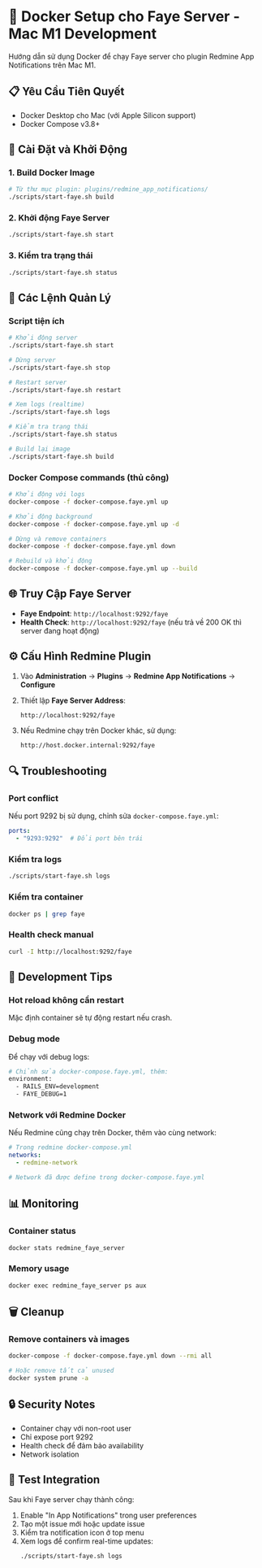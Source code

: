 # 🐳 Docker Setup cho Faye Server - Mac M1 Development

Hướng dẫn sử dụng Docker để chạy Faye server cho plugin Redmine App Notifications trên Mac M1.

## 📋 Yêu Cầu Tiên Quyết

- Docker Desktop cho Mac (với Apple Silicon support)
- Docker Compose v3.8+

## 🚀 Cài Đặt và Khởi Động

### 1. Build Docker Image
```bash
# Từ thư mục plugin: plugins/redmine_app_notifications/
./scripts/start-faye.sh build
```

### 2. Khởi động Faye Server
```bash
./scripts/start-faye.sh start
```

### 3. Kiểm tra trạng thái
```bash
./scripts/start-faye.sh status
```

## 🔧 Các Lệnh Quản Lý

### Script tiện ích
```bash
# Khởi động server
./scripts/start-faye.sh start

# Dừng server
./scripts/start-faye.sh stop

# Restart server
./scripts/start-faye.sh restart

# Xem logs (realtime)
./scripts/start-faye.sh logs

# Kiểm tra trạng thái
./scripts/start-faye.sh status

# Build lại image
./scripts/start-faye.sh build
```

### Docker Compose commands (thủ công)
```bash
# Khởi động với logs
docker-compose -f docker-compose.faye.yml up

# Khởi động background
docker-compose -f docker-compose.faye.yml up -d

# Dừng và remove containers
docker-compose -f docker-compose.faye.yml down

# Rebuild và khởi động
docker-compose -f docker-compose.faye.yml up --build
```

## 🌐 Truy Cập Faye Server

- **Faye Endpoint**: `http://localhost:9292/faye`
- **Health Check**: `http://localhost:9292/faye` (nếu trả về 200 OK thì server đang hoạt động)

## ⚙️ Cấu Hình Redmine Plugin

1. Vào **Administration** → **Plugins** → **Redmine App Notifications** → **Configure**

2. Thiết lập **Faye Server Address**:
   ```
   http://localhost:9292/faye
   ```

3. Nếu Redmine chạy trên Docker khác, sử dụng:
   ```
   http://host.docker.internal:9292/faye
   ```

## 🔍 Troubleshooting

### Port conflict
Nếu port 9292 bị sử dụng, chỉnh sửa `docker-compose.faye.yml`:
```yaml
ports:
  - "9293:9292"  # Đổi port bên trái
```

### Kiểm tra logs
```bash
./scripts/start-faye.sh logs
```

### Kiểm tra container
```bash
docker ps | grep faye
```

### Health check manual
```bash
curl -I http://localhost:9292/faye
```

## 🔧 Development Tips

### Hot reload không cần restart
Mặc định container sẽ tự động restart nếu crash.

### Debug mode
Để chạy với debug logs:
```bash
# Chỉnh sửa docker-compose.faye.yml, thêm:
environment:
  - RAILS_ENV=development
  - FAYE_DEBUG=1
```

### Network với Redmine Docker
Nếu Redmine cũng chạy trên Docker, thêm vào cùng network:
```yaml
# Trong redmine docker-compose.yml
networks:
  - redmine-network

# Network đã được define trong docker-compose.faye.yml
```

## 📊 Monitoring

### Container status
```bash
docker stats redmine_faye_server
```

### Memory usage
```bash
docker exec redmine_faye_server ps aux
```

## 🗑️ Cleanup

### Remove containers và images
```bash
docker-compose -f docker-compose.faye.yml down --rmi all

# Hoặc remove tất cả unused
docker system prune -a
```

## 🔒 Security Notes

- Container chạy với non-root user
- Chỉ expose port 9292
- Health check để đảm bảo availability
- Network isolation

## 📱 Test Integration

Sau khi Faye server chạy thành công:

1. Enable "In App Notifications" trong user preferences
2. Tạo một issue mới hoặc update issue
3. Kiểm tra notification icon ở top menu
4. Xem logs để confirm real-time updates:
   ```bash
   ./scripts/start-faye.sh logs
   ``` 
